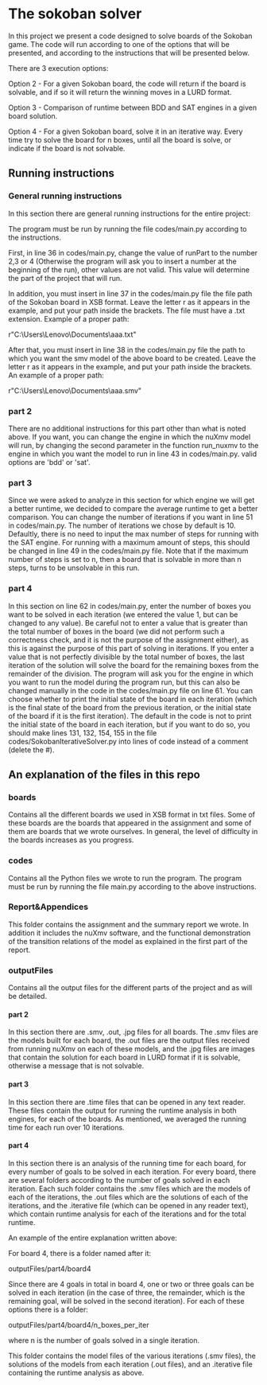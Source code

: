 # The sokoban solver
In this project we present a code designed to solve boards of the Sokoban game.
The code will run according to one of the options that will be presented, and according to the instructions that will be presented below.

There are 3 execution options:

Option 2 - For a given Sokoban board, the code will return if the board is solvable, and if so it will return the winning moves in a LURD format.

Option 3 - Comparison of runtime between BDD and SAT engines in a given board solution.

Option 4 - For a given Sokoban board, solve it in an iterative way. Every time try to solve the board for n boxes, until all the board is solve, or indicate if the board is not solvable.

## Running instructions

### General running instructions

In this section there are general running instructions for the entire project:

The program must be run by running the file codes/main.py according to the instructions.

First, in line 36 in codes/main.py, change the value of runPart to the number 2,3 or 4 (Otherwise the program will ask you to insert a number at the beginning of the run), other values are not valid. This value will determine the part of the project that will run.

In addition, you must insert in line 37 in the codes/main.py file the file path of the Sokoban board in XSB format. Leave the letter r as it appears in the example, and put your path inside the brackets. The file must have a .txt extension. Example of a proper path:

r"C:\Users\Lenovo\Documents\aaa.txt"

After that, you must insert in line 38 in the codes/main.py file the path to which you want the smv model of the above board to be created. Leave the letter r as it appears in the example, and put your path inside the brackets. An example of a proper path:

r"C:\Users\Lenovo\Documents\aaa.smv"

### part 2

There are no additional instructions for this part other than what is noted above.
If you want, you can change the engine in which the nuXmv model will run, by changing the second parameter in the function run_nuxmv to the engine in which you want the model to run in line 43 in codes/main.py. valid options are 'bdd' or 'sat'.

### part 3

Since we were asked to analyze in this section for which engine we will get a better runtime, we decided to compare the average runtime to get a better comparison. You can change the number of iterations if you want in line 51 in codes/main.py. The number of iterations we chose by default is 10.
Defaultly, there is no need to input the max number of steps for running with the SAT engine. For running with a maximum amount of steps, this should be changed in line 49 in the codes/main.py file. Note that if the maximum number of steps is set to n, then a board that is solvable in more than n steps, turns to be unsolvable in this run.

### part 4

In this section on line 62 in codes/main.py, enter the number of boxes you want to be solved in each iteration (we entered the value 1, but can be changed to any value). Be careful not to enter a value that is greater than the total number of boxes in the board (we did not perform such a correctness check, and it is not the purpose of the assignment either), as this is against the purpose of this part of solving in iterations.
If you enter a value that is not perfectly divisible by the total number of boxes, the last iteration of the solution will solve the board for the remaining boxes from the remainder of the division.
The program will ask you for the engine in which you want to run the model during the program run, but this can also be changed manually in the code in the codes/main.py file on line 61.
You can choose whether to print the initial state of the board in each iteration (which is the final state of the board from the previous iteration, or the initial state of the board if it is the first iteration). The default in the code is not to print the initial state of the board in each iteration, but if you want to do so, you should make lines 131, 132, 154, 155 in the file codes/SokobanIterativeSolver.py into lines of code instead of a comment (delete the #).

## An explanation of the files in this repo

### boards

Contains all the different boards we used in XSB format in txt files. Some of these boards are the boards that appeared in the assignment and some of them are boards that we wrote ourselves. In general, the level of difficulty in the boards increases as you progress.

### codes

Contains all the Python files we wrote to run the program. The program must be run by running the file main.py according to the above instructions.

### Report&Appendices

This folder contains the assignment and the summary report we wrote. In addition it includes the nuXmv software, and the functional demonstration of the transition relations of the model as explained in the first part of the report.

### outputFiles

Contains all the output files for the different parts of the project and as will be detailed.

#### part 2

In this section there are .smv, .out, .jpg files for all boards.
The .smv files are the models built for each board, the .out files are the output files received from running nuXmv on each of these models, and the .jpg files are images that contain the solution for each board in LURD format if it is solvable, otherwise a message that is not solvable.

#### part 3

In this section there are .time files that can be opened in any text reader.
These files contain the output for running the runtime analysis in both engines, for each of the boards.
As mentioned, we averaged the running time for each run over 10 iterations.

#### part 4

In this section there is an analysis of the running time for each board, for every number of goals to be solved in each iteration.
For every board, there are several folders according to the number of goals solved in each iteration. Each such folder contains the .smv files which are the models of each of the iterations, the .out files which are the solutions of each of the iterations, and the .iterative file (which can be opened in any reader text), which contain runtime analysis for each of the iterations and for the total runtime.

An example of the entire explanation written above:

For board 4, there is a folder named after it:

outputFiles/part4/board4


Since there are 4 goals in total in board 4, one or two or three goals can be solved in each iteration (in the case of three, the remainder, which is the remaining goal, will be solved in the second iteration). For each of these options there is a folder:

outputFiles/part4/board4/n_boxes_per_iter

where n is the number of goals solved in a single iteration.

This folder contains the model files of the various iterations (.smv files), the solutions of the models from each iteration (.out files), and an .iterative file containing the runtime analysis as above.
